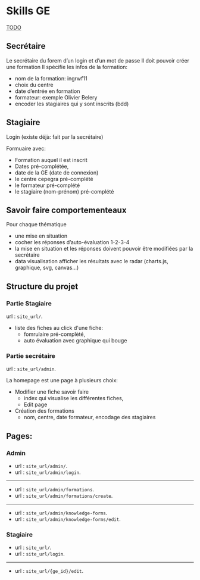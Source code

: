 # Skills GE

[TODO](./todo.md)

## Secrétaire

Le secrétaire du forem d’un login et d’un mot de passe
Il doit pouvoir créer une formation
Il spécifie les infos de la formation:

-   nom de la formation: ingrwf11
-   choix du centre
-   date d’entrée en formation
-   formateur: exemple Olivier Belery
-   encoder les stagiaires qui y sont inscrits (bdd)

## Stagiaire

Login (existe déjà: fait par la secrétaire)

Formuaire avec:

-   Formation auquel il est inscrit
-   Dates pré-complétée,
-   date de la GE (date de connexion)
-   le centre cepegra pré-complété
-   le formateur pré-complété
-   le stagiaire (nom-prénom) pré-complété

## Savoir faire comportementeaux

Pour chaque thématique

-   une mise en situation
-   cocher les réponses d’auto-évaluation 1-2-3-4
-   la mise en situation et les réponses doivent pouvoir être modifiées par la secrétaire
-   data visualisation afficher les résultats avec le radar (charts.js, graphique, svg, canvas…)

## Structure du projet

### Partie Stagiaire

url : `site_url/`.

-   liste des fiches au click d'une fiche:
    -   fomrulaire pré-complèté,
    -   auto évaluation avec graphique qui bouge

### Partie secrétaire

url : `site_url/admin`.

La homepage est une page à plusieurs choix:

-   Modifier une fiche savoir faire
    -   index qui visualise les différentes fiches,
    -   Edit page
-   Création des formations
    -   nom, centre, date formateur, encodage des stagiaires

## Pages:

### Admin

-   url : `site_url/admin/`.
-   url : `site_url/admin/login`.

---

-   url : `site_url/admin/formations`.
-   url : `site_url/admin/formations/create`.

---

-   url : `site_url/admin/knowledge-forms`.
-   url : `site_url/admin/knowledge-forms/edit`.

### Stagiaire

-   url : `site_url/`.
-   url : `site_url/login`.

---

-   url : `site_url/{ge_id}/edit`.
